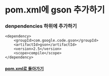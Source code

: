 # pom.xml에 gson 추가하기
### denpendencies 하위에 추가하기
```
<dependency>
    <groupId>com.google.code.gson</groupId>
    <artifactId>gson</artifactId>
    <version>2.5</version>
    <scope>compile</scope>
</dependency>
```
#### [pom.xml로 돌아가기](../pom.xml.md)
